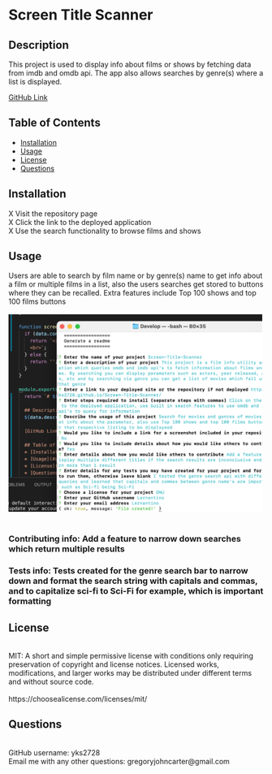 # Screen Title Scanner  

  ## Description  
  This project is used to display info about films or shows by fetching data from imdb and omdb api. The app also allows searches by genre(s) where a list is displayed.  
  
  [GitHub Link](https://github.com/yks2728/Screen-Title-Scanner) 

  ## Table of Contents
  * [Installation](#installation)
  * [Usage](#usage)
  * [License](#license)
  * [Questions](#questions)
 
  ## Installation
  X Visit the repository page<br>X Click the link to the deployed application<br>X Use the search functionality to browse films and shows
  
  ## Usage
  Users are able to search by film name or by genre(s) name to get info about a film or multiple films in a list, also the users searches get stored to buttons where they can be recalled. Extra features include Top 100 shows and top 100 films buttons <br>
  <br>
  <img src='../src/screenshot.png' height='389px' width='500px'></img> <br>
    <br>
  ### Contributing info: Add a feature to narrow down searches which return multiple results<br>  
  ### Tests info: Tests created for the genre search bar to narrow down and format the search string with capitals and commas, and to capitalize sci-fi to Sci-Fi for example, which is important formatting<br>  
  ## License 
  <br>
  MIT: A short and simple permissive license with conditions only requiring preservation of copyright and license notices. Licensed works, modifications, and larger works may be distributed under different terms and without source code.<br>
  <br>
  https://choosealicense.com/licenses/mit/<br>
  
  ## Questions
  <br>
  GitHub username: yks2728 <br> 
  Email me with any other questions: gregoryjohncarter@gmail.com<br>